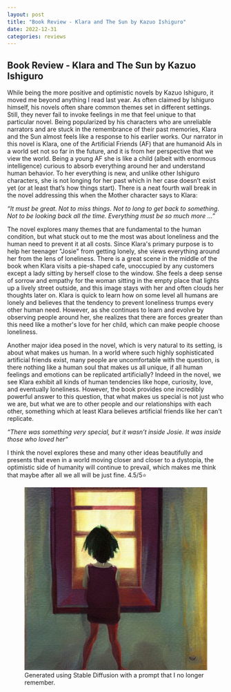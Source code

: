 ```yaml
---
layout: post
title: "Book Review - Klara and The Sun by Kazuo Ishiguro"
date: 2022-12-31
categories: reviews
---
```


## Book Review - Klara and The Sun by Kazuo Ishiguro

While being the more positive and optimistic novels by Kazuo Ishiguro, it moved me beyond anything I read last year. As often claimed by Ishiguro himself, his novels often share common themes set in different settings. Still, they never fail to invoke feelings in me that feel unique to that particular novel. Being popularized by his characters who are unreliable narrators and are stuck in the remembrance of their past memories, Klara and the Sun almost feels like a response to his earlier works. Our narrator in this novel is Klara, one of the Artificial Friends (AF) that are humanoid AIs in a world set not so far in the future, and it is from her perspective that we view the world. Being a young AF she is like a child (albeit with enormous intelligence) curious to absorb everything around her and understand human behavior. To her everything is new, and unlike other Ishiguro characters, she is not longing for her past which in her case doesn’t exist yet (or at least that’s how things start). There is a neat fourth wall break in the novel addressing this when the Mother character says to Klara:

<i>“It must be great. Not to miss things. Not to long to get back to something. Not to be looking back all the time. Everything must be so much more …”</i>

The novel explores many themes that are fundamental to the human condition, but what stuck out to me the most was about loneliness and the human need to prevent it at all costs. Since Klara's primary purpose is to help her teenager "Josie" from getting lonely, she views everything around her from the lens of loneliness. There is a great scene in the middle of the book when Klara visits a pie-shaped cafe, unoccupied by any customers except a lady sitting by herself close to the window. She feels a deep sense of sorrow and empathy for the woman sitting in the empty place that lights up a lively street outside, and this image stays with her and often clouds her thoughts later on. Klara is quick to learn how on some level all humans are lonely and believes that the tendency to prevent loneliness trumps every other human need. However, as she continues to learn and evolve by observing people around her, she realizes that there are forces greater than this need like a mother's love for her child, which can make people choose loneliness.

Another major idea posed in the novel, which is very natural to its setting, is about what makes us human. In a world where such highly sophisticated artificial friends exist, many people are uncomfortable with the question, is there nothing like a human soul that makes us all unique, if all human feelings and emotions can be replicated artificially? Indeed in the novel, we see Klara exhibit all kinds of human tendencies like hope, curiosity, love, and eventually loneliness. However, the book provides one incredibly powerful answer to this question, that what makes us special is not just who we are, but what we are to other people and our relationships with each other, something which at least Klara believes artificial friends like her can't replicate.

 <i>“There was something very special, but it wasn’t inside Josie. It was inside those who loved her”</i>

I think the novel explores these and many other ideas beautifully and presents that even in a world moving closer and closer to a dystopia, the optimistic side of humanity will continue to prevail, which makes me think that maybe after all we all will be just fine. 4.5/5⭐️

<figure>
  <img
  src="/assets/klara_and_sun.jpg"
  alt="AI generated image of Klara looking outside a window.">
  <figcaption>Generated using Stable Diffusion with a prompt that I no longer remember.</figcaption>
</figure>
